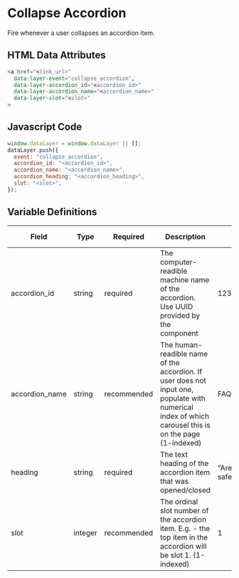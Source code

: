 # Collapse Accordion

Fire whenever a user collapses an accordion item.

## HTML Data Attributes

```html
<a href="<link_url>"
  data-layer-event="collapse_accordion",
  data-layer-accordion_id="<accordion_id>"
  data-layer-accordion_name="<accordion_name>"
  data-layer-slot="<slot>"
>
```
## Javascript Code

```js
window.dataLayer = window.dataLayer || [];
dataLayer.push({
  event: "collapse_accordion",
  accordion_id: "<accordion_id>",
  accordion_name: "<accordion_name>",
  accordion_heading: "<accordion_heading>",
  slot: "<slot>",
});
```

## Variable Definitions

|Field|Type|Required|Description|Example|Pattern|Min Length|Max Length|Minimum|Maximum|Multiple Of|
| --- | --- | --- | --- | --- | --- | --- | --- | --- | --- | --- |
|accordion_id|string|required|The computer-readible machine name of the accordion. Use UUID provided by the component|12345abcde12345|
|accordion_name|string|recommended|The human-readible name of the accordion. If user does not input one, populate with numerical index of which carousel this is on the page (1-indexed)|FAQs, 2|
|heading|string|required|The text heading of the accordion item that was opened/closed|"Are our products safe?"|
|slot|integer|recommended|The ordinal slot number of the accordion item. E.g. - the top item in the accordion will be slot 1. (1-indexed)|1||1||1|